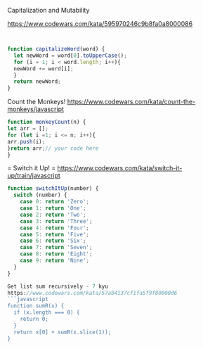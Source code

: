 Capitalization and Mutability

https://www.codewars.com/kata/595970246c9b8fa0a8000086

```javascript


function capitalizeWord(word) {
  let newWord = word[0].toUpperCase();
  for (i = 1; i < word.length; i++){
  newWord += word[i];
  }
  return newWord;
}
```
Count the Monkeys!
https://www.codewars.com/kata/count-the-monkeys/javascript
```javascript
function monkeyCount(n) {
let arr = [];
for (let i =1; i <= n; i++){
arr.push(i);
}return arr;// your code here
}
```

= Switch it Up! =
https://www.codewars.com/kata/switch-it-up/train/javascript
```javascript
function switchItUp(number) {
  switch (number) {
    case 0: return 'Zero';
    case 1: return 'One';
    case 2: return 'Two';
    case 3: return 'Three';
    case 4: return 'Four';
    case 5: return 'Five';
    case 6: return 'Six';
    case 7: return 'Seven';
    case 8: return 'Eight';
    case 9: return 'Nine';
  }
}

Get list sum recursively - 7 kyu
https://www.codewars.com/kata/57a84137cf1fa5f9f80000d6
```javascript
function sumR(x) {
  if (x.length === 0) {
    return 0;
  }
  return x[0] + sumR(x.slice(1));
}
```


```